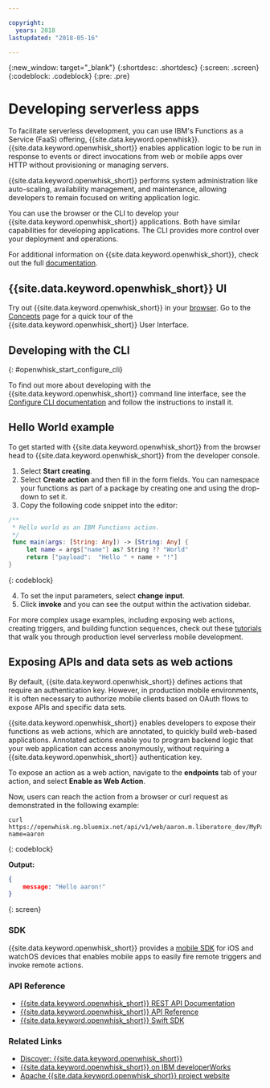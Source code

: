 ```yaml
---

copyright:
  years: 2018
lastupdated: "2018-05-16"

---
```

{:new_window: target="_blank"}
{:shortdesc: .shortdesc}
{:screen: .screen}
{:codeblock: .codeblock}
{:pre: .pre}

# Developing serverless apps

To facilitate serverless development, you can use IBM's Functions as a Service (FaaS) offering, {{site.data.keyword.openwhisk}}. {{site.data.keyword.openwhisk_short}} enables application logic to be run in response to events or direct invocations from web or mobile apps over HTTP without provisioning or managing servers.

{{site.data.keyword.openwhisk_short}} performs system administration like auto-scaling, availability management, and maintenance, allowing developers to remain focused on writing application logic.

You can use the browser or the CLI to develop your {{site.data.keyword.openwhisk_short}} applications. Both have similar capabilities for developing applications. The CLI provides more control over your deployment and operations.

For additional information on {{site.data.keyword.openwhisk_short}}, check out the full [documentation](/docs/openwhisk/index.html).

## {{site.data.keyword.openwhisk_short}} UI

Try out {{site.data.keyword.openwhisk_short}} in your [browser](https://console.{DomainName}/openwhisk/actions). Go to the [Concepts](https://console.{DomainName}/openwhisk/learn) page for a quick tour of the {{site.data.keyword.openwhisk_short}} User Interface.

## Developing with the CLI
{: #openwhisk_start_configure_cli}

To find out more about developing with the {{site.data.keyword.openwhisk_short}} command line interface, see the [Configure CLI documentation](https://console.{DomainName}/openwhisk/cli) and follow the instructions to install it.

## Hello World example

To get started with {{site.data.keyword.openwhisk_short}} from the browser head to {{site.data.keyword.openwhisk_short}} from the developer console.

1. Select **Start creating**.
2. Select **Create action** and then fill in the form fields. You can namespace your functions as part of a package by creating one and using the drop-down to set it.
3. Copy the following code snippet into the editor:
  ```swift
  /**
   * Hello world as an IBM Functions action.
   */
   func main(args: [String: Any]) -> [String: Any] {
       let name = args["name"] as? String ?? "World"
       return ["payload":  "Hello " + name + "!"]
  }
  ```
  {: codeblock}

4. To set the input parameters, select **change input**.
5. Click **invoke** and you can see the output within the activation sidebar.

For more complex usage examples, including exposing web actions, creating triggers, and building function sequences, check out these [tutorials](/docs/tutorials/serverless-mobile-backend.html#mobile-application-with-a-serverless-backend) that walk you through production level serverless mobile development.

## Exposing APIs and data sets as web actions

By default, {{site.data.keyword.openwhisk_short}} defines actions that require an authentication key. However, in production mobile environments, it is often necessary to authorize mobile clients based on OAuth flows to expose APIs and specific data sets.

{{site.data.keyword.openwhisk_short}} enables developers to expose their functions as web actions, which are annotated, to quickly build web-based applications. Annotated actions enable you to program backend logic that your web application can access anonymously, without requiring a {{site.data.keyword.openwhisk_short}} authentication key.

To expose an action as a web action, navigate to the **endpoints** tab of your action, and select **Enable as Web Action**.

Now, users can reach the action from a browser or curl request as demonstrated in the following example:
```
curl https://openwhisk.ng.bluemix.net/api/v1/web/aaron.m.liberatore_dev/MyPackage/helloWorld.json?name=aaron
```
{: codeblock}

**Output:**
```json
{
    message: "Hello aaron!"
}
```
{: screen}

### SDK
{{site.data.keyword.openwhisk_short}} provides a [mobile SDK](..openwhisk/openwhisk_mobile_sdk.html#mobile-sdk) for iOS and watchOS devices that enables mobile apps to easily fire remote triggers and invoke remote actions.

### API Reference
* [{{site.data.keyword.openwhisk_short}} REST API Documentation](/docs/openwhisk/openwhisk_rest_api.html)
* [{{site.data.keyword.openwhisk_short}} API Reference](https://console.{DomainName}/apidocs/98)
* [{{site.data.keyword.openwhisk_short}} Swift SDK](https://console.bluemix.net/docs/openwhisk/openwhisk_mobile_sdk.html#mobile-sdk)

### Related Links
* [Discover: {{site.data.keyword.openwhisk_short}}](http://www.ibm.com/cloud-computing/bluemix/openwhisk/)
* [{{site.data.keyword.openwhisk_short}} on IBM developerWorks](https://developer.ibm.com/openwhisk/)
* [Apache {{site.data.keyword.openwhisk_short}} project website](http://openwhisk.org)
